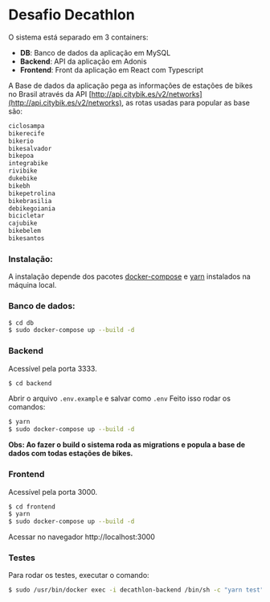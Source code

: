 # Desafio Decathlon

O sistema está separado em 3 containers:
 - **DB**: Banco de dados da aplicação em MySQL
 - **Backend**: API da aplicação em Adonis
 - **Frontend**: Front da aplicação em React com Typescript

A Base de dados da aplicação pega as informações de estações de bikes no Brasil através da API [http://api.citybik.es/v2/networks](http://api.citybik.es/v2/networks), as rotas usadas para popular as base são:

```sh
ciclosampa
bikerecife
bikerio
bikesalvador
bikepoa
integrabike
rivibike
dukebike
bikebh
bikepetrolina
bikebrasilia
debikegoiania
bicicletar
cajubike
bikebelem
bikesantos
```

### Instalação:

A instalação depende dos pacotes [docker-compose](https://docs.docker.com/compose/install/) e [yarn](https://classic.yarnpkg.com/en/docs/install/#debian-stable) instalados na máquina local.

### Banco de dados:
```sh
$ cd db
$ sudo docker-compose up --build -d
```

### Backend 

Acessível pela porta 3333.

```sh
$ cd backend
```

Abrir o arquivo `.env.example` e salvar como `.env`
Feito isso rodar os comandos:

```sh
$ yarn
$ sudo docker-compose up --build -d
```

**Obs: Ao fazer o build o sistema roda as migrations e popula a base de dados com todas estações de bikes.**

### Frontend

Acessível pela porta 3000.

```sh
$ cd frontend
$ yarn
$ sudo docker-compose up --build -d
```

Acessar no navegador http://localhost:3000 

### Testes

Para rodar os testes, executar o comando:

```sh
$ sudo /usr/bin/docker exec -i decathlon-backend /bin/sh -c "yarn test"
```
